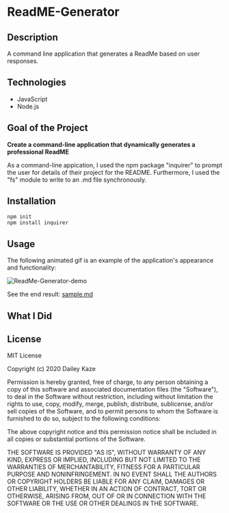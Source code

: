 # ReadME-Generator

## Description

A command line application that generates a ReadMe based on user responses.

## Technologies

* JavaScript
* Node.js

## Goal of the Project

**Create a command-line application that dynamically generates a professional ReadME**

As a command-line appication, I used the npm package "inquirer" to prompt the user for details of their project for the README. Furthermore, I used the "fs" module to write to an .md file synchronously. 

## Installation

````
npm init
npm install inquirer
````

## Usage

The following animated gif is an example of the application's appearance and functionality: 

![ReadMe-Generator-demo](utils/ReadMe-Generator-demo.gif)

See the end result: [sample.md](./sample.md)

## What I Did



## License

MIT License

Copyright (c) 2020 Dailey Kaze

Permission is hereby granted, free of charge, to any person obtaining a copy of this software and associated documentation files (the "Software"), to deal in the Software without restriction, including without limitation the rights to use, copy, modify, merge, publish, distribute, sublicense, and/or sell copies of the Software, and to permit persons to whom the Software is furnished to do so, subject to the following conditions:

The above copyright notice and this permission notice shall be included in all copies or substantial portions of the Software.

THE SOFTWARE IS PROVIDED "AS IS", WITHOUT WARRANTY OF ANY KIND, EXPRESS OR IMPLIED, INCLUDING BUT NOT LIMITED TO THE WARRANTIES OF MERCHANTABILITY, FITNESS FOR A PARTICULAR PURPOSE AND NONINFRINGEMENT. IN NO EVENT SHALL THE AUTHORS OR COPYRIGHT HOLDERS BE LIABLE FOR ANY CLAIM, DAMAGES OR OTHER LIABILITY, WHETHER IN AN ACTION OF CONTRACT, TORT OR OTHERWISE, ARISING FROM, OUT OF OR IN CONNECTION WITH THE SOFTWARE OR THE USE OR OTHER DEALINGS IN THE SOFTWARE.